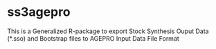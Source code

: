 # ss3agepro
This is a Generalized R-package to export Stock Synthesis Ouput Data (*.sso) and Bootstrap files to AGEPRO Input Data File Format
